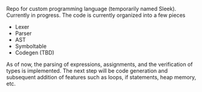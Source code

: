 Repo for custom programming language (temporarily named Sleek). 
Currently in progress.
The code is currently organized into a few pieces
- Lexer
- Parser
- AST 
- Symboltable
- Codegen (TBD)

As of now, the parsing of expressions, assignments, and the verification of types is implemented. 
The next step will be code generation and subsequent addition of features such as loops, if statements, heap memory, etc. 
